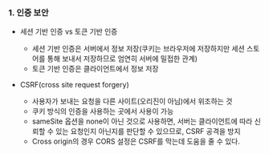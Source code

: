  ### 1. 인증 보안
 
  - 세션 기반 인증 vs 토큰 기반 인증
    * 세션 기반 인증은 서버에서 정보 저장(쿠키는 브라우저에 저장하지만 세션 스토어를 통해 보내서 저장하므로 엄연히 서버에 밀접한 관계)
    * 토큰 기반 인증은 클라이언트에서 정보 저장

  - CSRF(cross site request forgery)
    * 사용자가 보내는 요청을 다른 사이트(오리진이 아님)에서 위조하는 것
    * 쿠키 방식의 인증을 사용하는 곳에서 사용이 가능
    * sameSite 옵션을 none이 아닌 것으로 사용하면, 서버는 클라이언트에 따라 신뢰할 수 있는 요청인지 아닌지를 판단할 수 있으므로, CSRF 공격을 방지
    * Cross origin의 경우 CORS 설정은 CSRF를 막는데 도움을 줄 수 있다.

